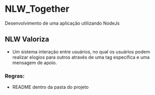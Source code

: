 # NLW_Together
 
Desenvolvimento de uma aplicação utilizando NodeJs

## NLW Valoriza
- Um sistema interação entre usuários, no qual os usuários podem realizar elogios para outros através de uma tag específica e uma mensagem de apoio.

### Regras: 
- README dentro da pasta do projeto

